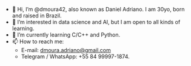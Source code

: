 * 👋 Hi, I’m @dmoura42, also known as Daniel Adriano. I am 30yo, born and raised in Brazil.
* 👀 I’m interested in data science and AI, but I am open to all kinds of learning.
* 🌱 I’m currently learning C/C++ and Python. 
* 📫 How to reach me:
    * E-mail: dmoura.adriano@gmail.com
    * Telegram / WhatsApp: +55 84 99997-1874.
